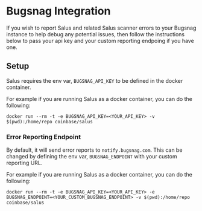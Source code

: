 # Bugsnag Integration
If you wish to report Salus and related Salus scanner errors to your Bugsnag instance to help debug any potential issues, then follow the instructions below to pass your api key and your custom reporting endpoing if you have one.

## Setup
Salus requires the env var, `BUGSNAG_API_KEY` to be defined in the docker container.

For example if you are running Salus as a docker container, you can do the following:
```
docker run --rm -t -e BUGSNAG_API_KEY=<YOUR_API_KEY> -v $(pwd):/home/repo coinbase/salus
```

### Error Reporting Endpoint
By default, it will send error reports to `notify.bugsnag.com`. This can be changed by defining the env var, `BUGSNAG_ENDPOINT` with your custom reporting URL.

For example if you are running Salus as a docker container, you can do the following:
```
docker run --rm -t -e BUGSNAG_API_KEY=<YOUR_API_KEY> -e BUGSNAG_ENDPOINT=<YOUR_CUSTOM_BUGSNAG_ENDPOINT> -v $(pwd):/home/repo coinbase/salus
```
